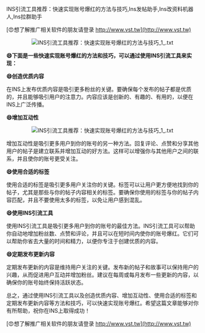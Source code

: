 INS引流工具推荐：快速实现账号爆红的方法与技巧,Ins发帖助手,Ins改资料机器人,Ins拉群助手

[😍想了解推广相关软件的朋友请登录 http://www.vst.tw](http://www.vst.tw)

 <center><img src="https://vst.tw/MP4/tuiguang/png/3.png" alt="INS引流工具推荐：快速实现账号爆红的方法与技巧_1_.txt"></center>

**😄下面是一些快速实现账号爆红的方法和技巧，可以通过使用INS引流工具来实现：**

**😄创造优质内容**

在INS上发布优质内容是吸引更多粉丝的关键。要确保每个发布的帖子都是优质的，并且能够吸引用户的注意力。内容应该是创新的、有趣的、有用的，以便在INS上广泛传播。

**😄增加互动性**

 <center><img src="https://vst.tw/MP4/tuiguang/png/6.png" alt="INS引流工具推荐：快速实现账号爆红的方法与技巧_1_.txt"></center>

增加互动性是吸引更多用户到你的账号的另一种方法。回复评论、点赞和分享其他用户的帖子是建立联系并增加互动的好方法。这样可以增强你与其他用户之间的联系，并且使你的账号更受关注。

**😄使用合适的标签**

使用合适的标签是吸引更多用户关注你的关键。标签可以让用户更方便地找到你的帖子，尤其是那些与你的帖子内容相关的标签。要确保你使用的标签与你的帖子内容匹配，并且不要使用太多的标签，以免让用户感到混乱。

**😄使用INS引流工具**

使用INS引流工具是吸引更多用户到你的账号的最佳方法。INS引流工具可以帮助你自动地增加粉丝数、点赞和评论，并且可以在短时间内使你的账号爆红。它们可以帮助你省去大量的时间和精力，以便你专注于创建优质的内容。

**😄定期发布更新内容**

定期发布更新的内容是维持用户关注的关键。发布新的帖子和故事可以保持用户的兴趣，从而促进用户互动并增加粉丝。建议在每周或每月发布一些更新的内容，以确保你的账号始终保持活跃状态。

总之，通过使用INS引流工具以及创造优质内容、增加互动性、使用合适的标签和定期发布更新内容等方法和技巧，可以快速实现账号爆红。希望这篇文章能够对你有所帮助，祝你在INS上取得成功！

[😍想了解推广相关软件的朋友请登录 http://www.vst.tw](http://www.vst.tw)



